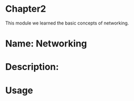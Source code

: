 # Chapter2
This module we learned the basic concepts of networking.

# Name: Networking

# Description: 



# Usage



